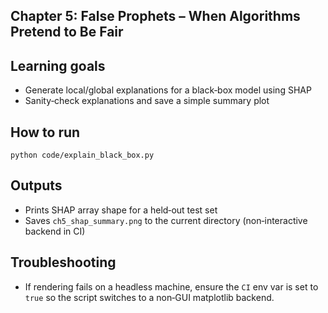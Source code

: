 Chapter 5: False Prophets – When Algorithms Pretend to Be Fair
--------------------------------------------------------------

Learning goals
--------------
- Generate local/global explanations for a black‑box model using SHAP
- Sanity‑check explanations and save a simple summary plot

How to run
----------

```
python code/explain_black_box.py
```

Outputs
-------
- Prints SHAP array shape for a held‑out test set
- Saves `ch5_shap_summary.png` to the current directory (non‑interactive backend in CI)

Troubleshooting
---------------
- If rendering fails on a headless machine, ensure the `CI` env var is set to `true` so the script switches to a non‑GUI matplotlib backend.



